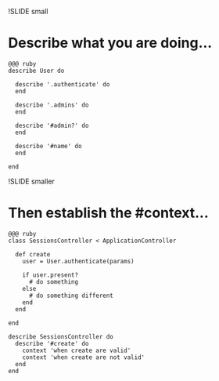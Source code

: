 !SLIDE small

# Describe what you are doing...

    @@@ ruby
    describe User do

      describe '.authenticate' do
      end

      describe '.admins' do
      end

      describe '#admin?' do
      end

      describe '#name' do
      end

    end

!SLIDE smaller

# Then establish the #context...

    @@@ ruby
    class SessionsController < ApplicationController

      def create
        user = User.authenticate(params)

        if user.present?
          # do something
        else
          # do something different
        end
      end

    end

    describe SessionsController do
      describe '#create' do
        context 'when create are valid'
        context 'when create are not valid'
      end
    end
